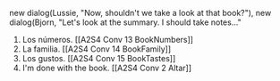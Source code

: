 new dialog(Lussie, "Now, shouldn't we take a look at that book?"),
new dialog(Bjorn, "Let's look at the summary. I should take notes..."

1. Los números. [[A2S4 Conv 13 BookNumbers]]
2. La familia. [[A2S4 Conv 14 BookFamily]]
3. Los gustos. [[A2S4 Conv 15 BookTastes]]
4. I'm done with the book. [[A2S4 Conv 2 Altar]]